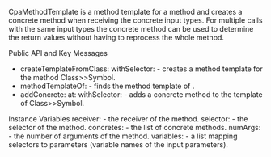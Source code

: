 CpaMethodTemplate is a method template for a method and creates a concrete
method when receiving the concrete input types. For multiple calls with the
same input types the concrete method can be used to determine the return values
without having to reprocess the whole method.

Public API and Key Messages
  - createTemplateFromClass: <Class> withSelector: <Symbol> - creates a method
      template for the method Class>>Symbol.
  - methodTemplateOf: <Method> - finds the method template of <Method>.
  - addConcrete: <CpaConcreteMethod> at: <Class> withSelector: <Symbol> - adds
      a concrete method to the template of Class>>Symbol.

Instance Variables
  receiver: <Class> - the receiver of the method.
  selector: <Symbol> - the selector of the method.
  concretes: <Set> - the list of concrete methods.
  numArgs: <SmallInteger> - the number of arguments of the method.
  variables: <Dictionary> - a list mapping selectors to parameters (variable
    names of the input parameters).